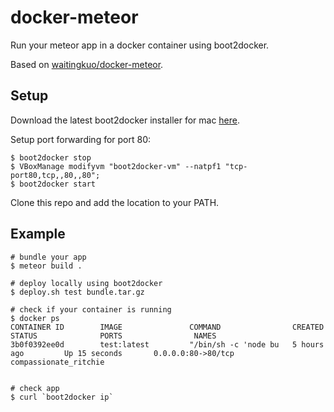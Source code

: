 docker-meteor
=============

Run your meteor app in a docker container using boot2docker.

Based on [waitingkuo/docker-meteor](https://github.com/waitingkuo/docker-meteor).


## Setup

Download the latest boot2docker installer for mac [here](https://github.com/boot2docker/boot2docker/releases).
  
Setup port forwarding for port 80:

    $ boot2docker stop
    $ VBoxManage modifyvm "boot2docker-vm" --natpf1 "tcp-port80,tcp,,80,,80";
    $ boot2docker start


Clone this repo and add the location to your PATH.


## Example


    # bundle your app
    $ meteor build .

    # deploy locally using boot2docker
    $ deploy.sh test bundle.tar.gz

    # check if your container is running
    $ docker ps
    CONTAINER ID        IMAGE               COMMAND                CREATED             STATUS              PORTS                NAMES
    3b0f0392ee0d        test:latest         "/bin/sh -c 'node bu   5 hours ago         Up 15 seconds       0.0.0.0:80->80/tcp   compassionate_ritchie   


    # check app 
    $ curl `boot2docker ip` 

